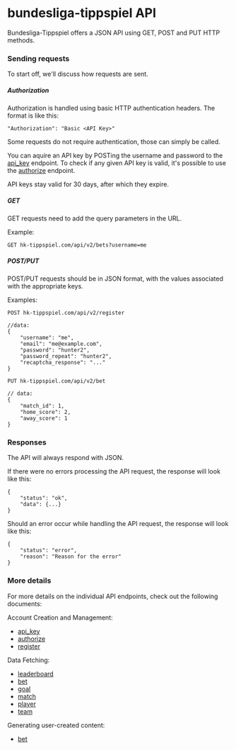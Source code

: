 # bundesliga-tippspiel API

Bundesliga-Tippspiel offers a JSON API using GET, POST and PUT HTTP methods.

### Sending requests

To start off, we'll discuss how requests are sent.

##### Authorization

Authorization is handled using basic HTTP authentication headers.
The format is like this:

    "Authorization": "Basic <API Key>"
    
Some requests do not require authentication, those can simply be called.

You can aquire an API key by POSTing the username and password to
the [api_key](endpoints/api_key.md) endpoint. To check
if any given API key is valid, it's possible to use the
[authorize](endpoints/authorize.md) endpoint.

API keys stay valid for 30 days, after which they expire.

##### GET

GET requests need to add the query parameters in the URL.

Example:

    GET hk-tippspiel.com/api/v2/bets?username=me

##### POST/PUT

POST/PUT requests should be in JSON format, with the values associated
with the appropriate keys.

Examples:

    POST hk-tippspiel.com/api/v2/register
    
    //data:
    {
        "username": "me",
        "email": "me@example.com",
        "password": "hunter2",
        "password_repeat": "hunter2",
        "recaptcha_response": "..."
    }

    PUT hk-tippspiel.com/api/v2/bet
    
    // data:
    {
        "match_id": 1,
        "home_score": 2,
        "away_score": 1
    }

### Responses

The API will always respond with JSON.

If there were no errors processing the API request, the response will look
like this:

    {
        "status": "ok",
        "data": {...}
    }
    
Should an error occur while handling the API request, the response will look
like this:

    {
        "status": "error",
        "reason": "Reason for the error"
    }

### More details

For more details on the individual API endpoints, check out the following
documents:

Account Creation and Management:

* [api_key](endpoints/api_key.md)
* [authorize](endpoints/authorize.md)
* [register](endpoints/register.md)

Data Fetching:

* [leaderboard](endpoints/leaderboard.md)
* [bet](endpoints/bet-get.md)
* [goal](endpoints/goal.md)
* [match](endpoints/match.md)
* [player](endpoints/player.md)
* [team](endpoints/team.md)


Generating user-created content:

* [bet](endpoints/bet-put.md)
